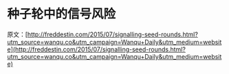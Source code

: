 # 种子轮中的信号风险

原文：[http://freddestin.com/2015/07/signalling-seed-rounds.html?utm_source=wanqu.co&utm_campaign=Wanqu+Daily&utm_medium=website](http://freddestin.com/2015/07/signalling-seed-rounds.html?utm_source=wanqu.co&utm_campaign=Wanqu+Daily&utm_medium=website)